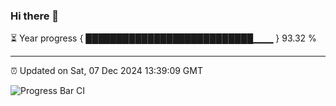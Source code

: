### Hi there 👋

⏳ Year progress { ███████████████████████████▁▁▁ } 93.32 %

---

⏰ Updated on Sat, 07 Dec 2024 13:39:09 GMT

![Progress Bar CI](https://github.com/IshwaranRudhara/GIT-ACTION/workflows/Progress%20Bar%20CI/badge.svg)

